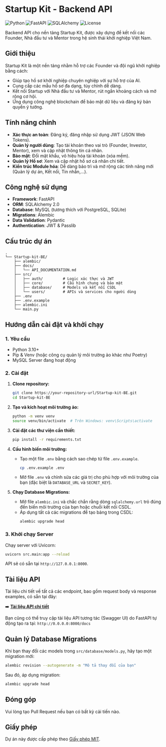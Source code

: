 # Startup Kit - Backend API

![Python](https://img.shields.io/badge/Python-3.10%2B-blue)
![FastAPI](https://img.shields.io/badge/FastAPI-0.100%2B-green)
![SQLAlchemy](https://img.shields.io/badge/SQLAlchemy-2.0-red)
![License](https://img.shields.io/badge/License-MIT-yellow.svg)

Backend API cho nền tảng Startup Kit, được xây dựng để kết nối các Founder, Nhà đầu tư và Mentor trong hệ sinh thái khởi nghiệp Việt Nam.

## Giới thiệu

Startup Kit là một nền tảng nhằm hỗ trợ các Founder và đội ngũ khởi nghiệp bằng cách:
- Giúp tạo hồ sơ khởi nghiệp chuyên nghiệp với sự hỗ trợ của AI.
- Cung cấp các mẫu hồ sơ đa dạng, tùy chỉnh dễ dàng.
- Kết nối Startup với Nhà đầu tư và Mentor, rút ngắn khoảng cách và mở rộng cơ hội.
- Ứng dụng công nghệ blockchain để bảo mật dữ liệu và đăng ký bản quyền ý tưởng.

## Tính năng chính

- **Xác thực an toàn**: Đăng ký, đăng nhập sử dụng JWT (JSON Web Tokens).
- **Quản lý người dùng**: Tạo tài khoản theo vai trò (Founder, Investor, Mentor), xem và cập nhật thông tin cá nhân.
- **Bảo mật**: Đổi mật khẩu, vô hiệu hóa tài khoản (xóa mềm).
- **Quản lý Hồ sơ**: Xem và cập nhật hồ sơ cá nhân chi tiết.
- **Kiến trúc Module hóa**: Dễ dàng bảo trì và mở rộng các tính năng mới (Quản lý dự án, Kết nối, Tin nhắn,...).

## Công nghệ sử dụng

- **Framework**: FastAPI
- **ORM**: SQLAlchemy 2.0
- **Database**: MySQL (tương thích với PostgreSQL, SQLite)
- **Migrations**: Alembic
- **Data Validation**: Pydantic
- **Authentication**: JWT & Passlib

## Cấu trúc dự án

```
.
└── Startup-kit-BE/
    ├── alembic/
    ├── docs/
    │   └── API_DOCUMENTATION.md
    ├── src/
    │   ├── auth/         # Logic xác thực và JWT
    │   ├── core/         # Cấu hình chung và bảo mật
    │   ├── database/     # Models và kết nối CSDL
    │   └── users/        # APIs và services cho người dùng
    ├── .env
    ├── .env.example
    ├── alembic.ini
    └── main.py
```

## Hướng dẫn cài đặt và khởi chạy

### 1. Yêu cầu

- Python 3.10+
- Pip & Venv (hoặc công cụ quản lý môi trường ảo khác như Poetry)
- MySQL Server đang hoạt động

### 2. Cài đặt

1.  **Clone repository:**
    ```bash
    git clone https://your-repository-url/Startup-kit-BE.git
    cd Startup-kit-BE
    ```

2.  **Tạo và kích hoạt môi trường ảo:**
    ```bash
    python -m venv venv
    source venv/bin/activate  # Trên Windows: venv\Scripts\activate
    ```

3.  **Cài đặt các thư viện cần thiết:**
    ```bash
    pip install -r requirements.txt
    ```

4.  **Cấu hình biến môi trường:**
    -   Tạo một file `.env` bằng cách sao chép từ file `.env.example`.
        ```bash
        cp .env.example .env
        ```
    -   Mở file `.env` và chỉnh sửa các giá trị cho phù hợp với môi trường của bạn (đặc biệt là `DATABASE_URL` và `SECRET_KEY`).

5.  **Chạy Database Migrations:**
    -   Mở file `alembic.ini` và chắc chắn rằng dòng `sqlalchemy.url` trỏ đúng đến biến môi trường của bạn hoặc chuỗi kết nối CSDL.
    -   Áp dụng tất cả các migrations để tạo bảng trong CSDL:
        ```bash
        alembic upgrade head
        ```

### 3. Khởi chạy Server

Chạy server với Uvicorn:
```bash
uvicorn src.main:app --reload
```
API sẽ có sẵn tại `http://127.0.0.1:8000`.

## Tài liệu API

Tài liệu chi tiết về tất cả các endpoint, bao gồm request body và response examples, có sẵn tại đây:

➡️ **[Tài liệu API chi tiết](./docs/API_DOCUMENTATION.md)**

Bạn cũng có thể truy cập tài liệu API tương tác (Swagger UI) do FastAPI tự động tạo ra tại: `http://0.0.0.0:8000/docs`

## Quản lý Database Migrations

Khi bạn thay đổi các models trong `src/database/models.py`, hãy tạo một migration mới:
```bash
alembic revision --autogenerate -m "Mô tả thay đổi của bạn"
```
Sau đó, áp dụng migration:
```bash
alembic upgrade head
```

## Đóng góp

Vui lòng tạo Pull Request nếu bạn có bất kỳ cải tiến nào.

## Giấy phép

Dự án này được cấp phép theo [Giấy phép MIT](LICENSE).
